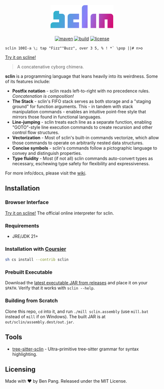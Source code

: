 <div align="center">

# ![sclin](./logo.svg)

[![maven](https://img.shields.io/maven-central/v/io.github.molarmanful/sclin_3?style=flat-square)](https://central.sonatype.dev/artifact/io.github.molarmanful/sclin_3)
[![build](https://img.shields.io/github/actions/workflow/status/molarmanful/sclin/release.yml?style=flat-square)](https://github.com/molarmanful/sclin/actions)
[![license](https://img.shields.io/github/license/molarmanful/sclin?style=flat-square)](./LICENSE)

</div>

```sclin
sclin 100I-a \; tap "Fizz""Buzz", over 3 5, % ! *` \pop ||# n>o
```

[Try it on
scline!](https://scline.fly.dev/##H4sIAAY3AWUCAzM0MPS0S1SIsVYoSSzgUlBQcsusqlJScioFkjoK.WWpRQrGCqY6CqoKigpaCQoppQUKMQX5BQo1ygp5dvkAKdsWfD4AAAA#)

> A concatenative cyborg chimera.

**sclin** is a programming language that leans heavily into its weirdness. Some
of its features include:

- **Postfix notation** - sclin reads left-to-right with no precedence rules.
  _Concatenation is composition!_
- **The Stack** - sclin's FIFO stack serves as both storage and a "staging
  ground" for function arguments. This - in tandem with stack manipulation
  commands - enables an intuitive point-free style that mirrors those found in
  functional languages.
- **Line-jumping** - sclin treats each line as a separate function, enabling
  "GOTO"-style line execution commands to create recursion and other control flow
  structures.
- **Vectorization** - Most of sclin's built-in commands vectorize, which allow
  those commands to operate on arbitrarily nested data structures.
- **Concise symbols** - sclin's commands follow a pictographic language to
  convey and distinguish properties.
- **Type fluidity** - Most (if not all) sclin commands auto-convert types as
  necessary, eschewing type safety for flexibility and expressiveness.

For more info/docs, please visit the
[wiki](https://github.com/molarmanful/sclin/wiki).

## Installation

### Browser Interface

[Try it on scline!](https://scline.fly.dev) The official online interpreter for
sclin.

### Requirements

- JRE/JDK 21+

### Installation with [Coursier](https://get-coursier.io)

```sh
sh cs install --contrib sclin
```

### Prebuilt Executable

Download the [latest executable JAR from
releases](https://github.com/molarmanful/sclin/releases) and place it on your
`$PATH`. Verify that it works with `sclin --help`.

### Building from Scratch

Clone this repo, `cd` into it, and run `./mill sclin.assembly` (use `mill.bat`
instead of `mill` if on Windows). The built JAR is at
`out/sclin/assembly.dest/out.jar`.

## Tools

- [tree-sitter-sclin](https://www.npmjs.com/package/tree-sitter-sclin) -
  Ultra-primitive tree-sitter grammar for syntax highlighting.

## Licensing

Made with ♥ by Ben Pang. Released under the MIT License.
